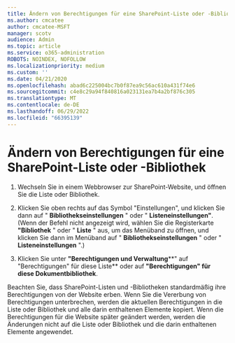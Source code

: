 ```yaml
---
title: Ändern von Berechtigungen für eine SharePoint-Liste oder -Bibliothek
ms.author: cmcatee
author: cmcatee-MSFT
manager: scotv
audience: Admin
ms.topic: article
ms.service: o365-administration
ROBOTS: NOINDEX, NOFOLLOW
ms.localizationpriority: medium
ms.custom: ''
ms.date: 04/21/2020
ms.openlocfilehash: abad6c225004bc7b0f87ea9c56ac610a431f74e6
ms.sourcegitcommit: c4e8c29a94f840816a023131ea7b4a2bf876c305
ms.translationtype: MT
ms.contentlocale: de-DE
ms.lasthandoff: 06/29/2022
ms.locfileid: "66395139"
---
```

# <a name="change-permissions-for-a-sharepoint-list-or-library"></a>Ändern von Berechtigungen für eine SharePoint-Liste oder -Bibliothek

1. Wechseln Sie in einem Webbrowser zur SharePoint-Website, und öffnen Sie die Liste oder Bibliothek.
    
2. Klicken Sie oben rechts auf das Symbol "Einstellungen", und klicken Sie dann auf " **Bibliothekseinstellungen** " oder " **Listeneinstellungen"**. (Wenn der Befehl nicht angezeigt wird, wählen Sie die Registerkarte **"Bibliothek** " oder " **Liste** " aus, um das Menüband zu öffnen, und klicken Sie dann im Menüband auf " **Bibliothekseinstellungen** " oder " **Listeneinstellungen** ".) 
    
3. Klicken Sie unter **"Berechtigungen und Verwaltung****" auf "Berechtigungen" für diese Liste** oder auf **"Berechtigungen" für diese Dokumentbibliothek**.
    
Beachten Sie, dass SharePoint-Listen und -Bibliotheken standardmäßig ihre Berechtigungen von der Website erben. Wenn Sie die Vererbung von Berechtigungen unterbrechen, werden die aktuellen Berechtigungen in die Liste oder Bibliothek und alle darin enthaltenen Elemente kopiert. Wenn die Berechtigungen für die Website später geändert werden, werden die Änderungen nicht auf die Liste oder Bibliothek und die darin enthaltenen Elemente angewendet.
  

